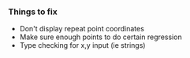 ### Things to fix
* Don't display repeat point coordinates
* Make sure enough points to do certain regression
* Type checking for x,y input (ie strings)
